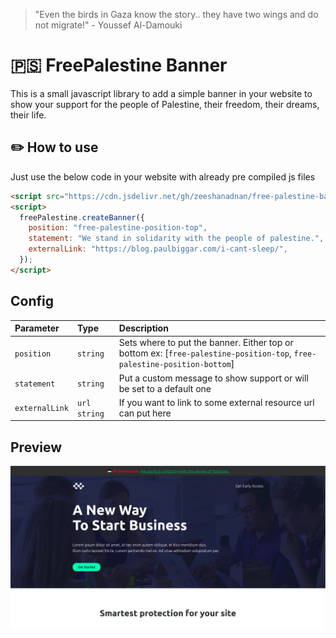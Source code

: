 > "Even the birds in Gaza know the story.. they have two wings and do not migrate!" - Youssef Al-Damouki

# 🇵🇸 FreePalestine Banner

This is a small javascript library to add a simple banner in your website to show your support for the people of Palestine, their freedom, their dreams, their life.

## ✏️ How to use

Just use the below code in your website with already pre compiled js files

```html
<script src="https://cdn.jsdelivr.net/gh/zeeshanadnan/free-palestine-banner@main/dist/free-palestine-banner-1.0.2.js"></script>
<script>
  freePalestine.createBanner({
    position: "free-palestine-position-top",
    statement: "We stand in solidarity with the people of palestine.",
    externalLink: "https://blog.paulbiggar.com/i-cant-sleep/",
  });
</script>
```

## Config

| Parameter      | Type         | Description                                                                                                              |
| :------------- | :----------- | :----------------------------------------------------------------------------------------------------------------------- |
| `position`     | `string`     | Sets where to put the banner. Either top or bottom ex: [`free-palestine-position-top`, `free-palestine-position-bottom`] |
| `statement`    | `string`     | Put a custom message to show support or will be set to a default one                                                     |
| `externalLink` | `url string` | If you want to link to some external resource url can put here                                                           |

## Preview

![Screenshot](img/free-palestine.png)

